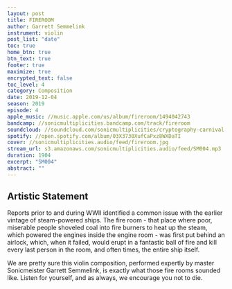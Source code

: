 ```yaml
---
layout: post
title: FIREROOM
author: Garrett Semmelink
instrument: violin
post_list: "date"
toc: true
home_btn: true
btn_text: true
footer: true
maximize: true
encrypted_text: false
toc_level: 4
category: Composition
date: 2019-12-04
season: 2019
episode: 4
apple_music: //music.apple.com/us/album/fireroom/1494042743
bandcamp: //sonicmultiplicities.bandcamp.com/track/fireroom
soundcloud: //soundcloud.com/sonicmultiplicities/cryptography-carnival
spotify: //open.spotify.com/album/03X3730XufCaPxz8WXDaTI
cover: //sonicmultiplicities.audio/feed/fireroom.jpg
stream_url: s3.amazonaws.com/sonicmultiplicities.audio/feed/SM004.mp3
duration: 1904
excerpt: "SM004"
abstract: ""
---
```

## Artistic Statement
Reports prior to and during WWII identified a common issue with the earlier vintage of steam-powered ships. The fire room - that place where poor, miserable people shoveled coal into fire burners to heat up the steam, which powered the engines inside the engine room - was first put behind an airlock, which, when it failed, would erupt in a fantastic ball of fire and kill every last person in the room, and often times, the entire ship itself.

We are pretty sure this violin composition, performed expertly by master Sonicmeister Garrett Semmelink, is exactly what those fire rooms sounded like. Listen for yourself, and as always, we encourage you not to die.
